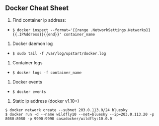 ## Docker Cheat Sheet


 1. Find container ip address:
  - `$ docker inspect --format='{{range .NetworkSettings.Networks}}{{.IPAddress}}{{end}}' container_name`
 1. Docker daemon log
  - `$ sudo tail -f /var/log/upstart/docker.log`
 1. Container logs
  - `$ docker logs -f container_name`
 1. Docker events
  - `$ docker events`
 1. Static ip address (docker v1.10+)
   
   ```
   $ docker network create --subnet 203.0.113.0/24 bluesky
   $ docker run -d --name wildfly10 --net=bluesky --ip=203.0.113.20 -p 8080:8080 -p 9990:9990 casadocker/wildfly:10.0.0
   ```
